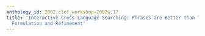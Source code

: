 ```yaml
---
anthology_id: 2002.clef_workshop-2002w.17
title: 'Interactive Cross-Language Searching: Phrases are Better than Terms for Query
  Formulation and Refinement'
---
```

